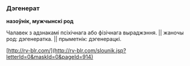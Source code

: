 ### Дэгенерат
**назоўнік, мужчынскі род**

Чалавек з адзнакамі псіхічнага або фізічнага выраджэння. || жаночы род: дэгенератка. || прыметнік: дэгенерацкі.

<a rel="author">[http://rv-blr.com/](http://rv-blr.com/slounik.jsp?letterId=0&maskId=0&pageId=914)</a>
